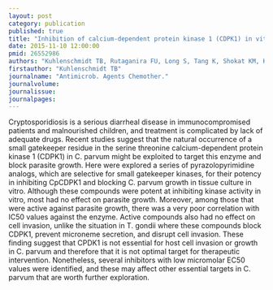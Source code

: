 ```yaml
---
layout: post
category: publication
published: true
title: "Inhibition of calcium-dependent protein kinase 1 (CDPK1) in vitro by pyrazolopyrimidine derivatives does not correlate with sensitivity of Cryptosporidium parvum growth in cell culture."
date: 2015-11-10 12:00:00
pmid: 26552986
authors: "Kuhlenschmidt TB, Rutaganira FU, Long S, Tang K, Shokat KM, Kuhlenschmidt MS, Sibley LD"
firstauthor: "Kuhlenschmidt TB"
journalname: "Antimicrob. Agents Chemother."
journalvolume: 
journalissue: 
journalpages: 
---
```


Cryptosporidiosis is a serious diarrheal disease in immunocompromised patients and malnourished children, and treatment is complicated by lack of adequate drugs. Recent studies suggest that the natural occurrence of a small gatekeeper residue in the serine threonine calcium-dependent protein kinase 1 (CDPK1) in C. parvum might be exploited to target this enzyme and block parasite growth. Here were explored a series of pyrazolopyrimidine analogs, which are selective for small gatekeeper kinases, for their potency in inhibiting CpCDPK1 and blocking C. parvum growth in tissue culture in vitro. Although these compounds were potent at inhibiting kinase activity in vitro, most had no effect on parasite growth. Moreover, among those that were active against parasite growth, there was a very poor correlation with IC50 values against the enzyme. Active compounds also had no effect on cell invasion, unlike the situation in T. gondii where these compounds block CDPK1, prevent microneme secretion, and disrupt cell invasion. These finding suggest that CPDK1 is not essential for host cell invasion or growth in C. parvum and therefore that it is not optimal target for therapeutic intervention. Nonetheless, several inhibitors with low micromolar EC50 values were identified, and these may affect other essential targets in C. parvum that are worth further exploration.

